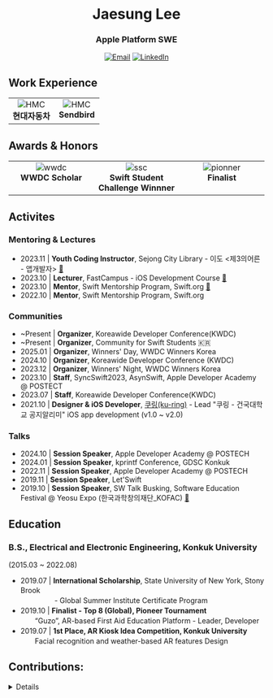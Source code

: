 <div align="center">
  
# Jaesung Lee

### Apple Platform SWE

[![Email](https://img.shields.io/badge/Email-168de2?style=for-the-badge&logo=mail.ru&logoColor=white)](mailto:chic0815@icloud.com)
[![LinkedIn](https://img.shields.io/badge/LinkedIn-0077B5?style=for-the-badge&logo=linkedin)](https://linkedin.com/in/x-0o0)

</div>

## Work Experience

<table>
  <tr valign="top">
    <td align="center" width="50%">
      <img src="https://img.shields.io/badge/Hyundai-002C5E?style=for-the-badge&logo=hyundai&logoColor=white" alt="HMC"/>
      <br><b>현대자동차</b>
    </td>
    <td align="center" width="50%">
      <img src="https://img.shields.io/badge/Sendbird-6210CC?style=for-the-badge" alt="HMC"/>
      <br><b>Sendbird</b>
    </td>
  </tr>
</table>

## Awards & Honors

<table>
  <tr valign="top">
    <td align="center" width="33%">
      <img src="https://img.shields.io/badge/WWDC19-000000?style=for-the-badge&logo=Apple&logoColor=white" alt="wwdc"/>
      <br><b>WWDC Scholar</b>
    </td>
    <td align="center" width="33%">
      <img src="https://img.shields.io/badge/WWDC20-000000?style=for-the-badge&logo=apple&logoColor=white" alt="ssc"/>
      <br><b>Swift Student Challenge Winnner</b>
    </td>
    <td align="center" width="33%">
      <img src="https://img.shields.io/badge/Pioneer_Tournament-ffe44b?style=for-the-badge" alt="pionner"/>
      <br><b>Finalist</b>
    </td>
  </tr>
</table>

## Activites

### Mentoring & Lectures
- 2023.11 | **Youth Coding Instructor**, Sejong City Library - 이도 <제3의어른 - 앱개발자> [🔗](https://www.instagram.com/p/CypkWKHvVYZ/?img_index=1)
- 2023.10 | **Lecturer**, FastCampus - iOS Development Course [🔗](https://fastcampus.co.kr/dev_online_ios)
- 2023.10 | **Mentor**, Swift Mentorship Program, Swift.org [🔗](https://github.com/li3zhen1/Grape/pulls?q=is%3Apr+is%3Aclosed+author%3Ajaesung-0o0)
- 2022.10 | **Mentor**, Swift Mentorship Program, Swift.org
  
### Communities
- ~Present | **Organizer**, Koreawide Developer Conference(KWDC)
- ~Present | **Organizer**, Community for Swift Students 🇰🇷
- 2025.01 | **Organizer**, Winners' Day, WWDC Winners Korea
- 2024.10 | **Organizer**, Koreawide Developer Conference (KWDC)
- 2023.12 | **Organizer**, Winners' Night, WWDC Winners Korea
- 2023.10 | **Staff**, SyncSwift2023, AsynSwift, Apple Developer Academy @ POSTECT
- 2023.07 | **Staff**, Koreawide Developer Conference(KWDC)
- 2021.10 | **Designer & iOS Developer**, [쿠링(ku-ring)]((https://github.com/ku-ring)) - Lead "쿠링 - 건국대학교 공지알리미" iOS app development (v1.0 ~ v2.0)

### Talks
- 2024.10 | **Session Speaker**, Apple Developer Academy @ POSTECH
- 2024.01 | **Session Speaker**, kprintf Conference, GDSC Konkuk
- 2022.11 | **Session Speaker**, Apple Developer Academy @ POSTECH
- 2019.11 | **Session Speaker**, Let'Swift
- 2019.10 | **Session Speaker**, SW Talk Busking, Software Education Festival @ Yeosu Expo (한국과학창의재단_KOFAC) [🔗](https://m.blog.naver.com/htiger31/221676998589?view=img_5)

## Education
### B.S., Electrical and Electronic Engineering, Konkuk University
(2015.03 ~ 2022.08)
- 2019.07 | **International Scholarship**, State University of New York, Stony Brookㅤㅤ </br>
　　ㅤㅤㅤ- Global Summer Institute Certificate Program
- 2019.10 | **Finalist - Top 8 (Global), Pioneer Tournament**ㅤㅤ </br>
　　“Guzo”, AR-based First Aid Education Platform - Leader, Developer
- 2019.07 | **1st Place, AR Kiosk Idea Competition, Konkuk University**ㅤㅤ </br>
　　Facial recognition and weather-based AR features Design


## Contributions:
<details>
  
- Google | Generative AI
- Apple | Swift
- Apple | Swift Package Manager
- Swift Server Community | [MQTT NIO](https://github.com/swift-server-community/mqtt-nio)
- Pointfree.co | [The Composable Architecture](https://github.com/pointfreeco/swift-composable-architecture)
- Pointfree.co | [swift-dependenices](https://github.com/pointfreeco/swift-dependenices)
- Sendbird: 
  - [Main Contributor | Sendbird UIKit iOS](https://github.com/sendbird/sendbird-uikit-ios/graphs/contributors)
  - [Main Contributor | Sendbird ChatGPT sample](https://github.com/sendbird/sendbird-chatgpt-sample-ios)
  - [Main Contributor | SupportChat sample](https://github.com/sendbird/sendbird-supportchat-sample-ios)
  - [Main Contributor | SendbirdCalls Quickstart & examples](https://github.com/sendbird/quickstart-calls-directcall-ios/graphs/contributors)
</details>
